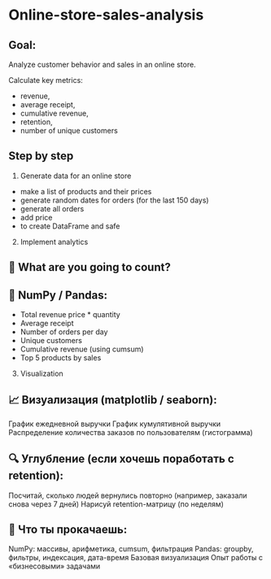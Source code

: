 # Online-store-sales-analysis

## Goal:

Analyze customer behavior and sales in an online store. 

Calculate key metrics:
* revenue,
* average receipt,
* cumulative revenue,
* retention,
* number of unique customers


## Step by step

1. Generate data for an online store
* make a list of products and their prices
* generate random dates for orders (for the last 150 days)
* generate all orders
* add price
* to create DataFrame and safe

2. Implement analytics

## 🔧 What are you going to count?

## 📌 NumPy / Pandas:
* Total revenue price * quantity
* Average receipt
* Number of orders per day
* Unique customers
* Cumulative revenue (using cumsum)
* Top 5 products by sales

3. Visualization

## 📈 Визуализация (matplotlib / seaborn):
График ежедневной выручки
График кумулятивной выручки
Распределение количества заказов по пользователям (гистограмма)

## 🔍 Углубление (если хочешь поработать с retention):
Посчитай, сколько людей вернулись повторно (например, заказали снова через 7 дней)
Нарисуй retention-матрицу (по неделям)

## 🔨 Что ты прокачаешь:

NumPy: массивы, арифметика, cumsum, фильтрация
Pandas: groupby, фильтры, индексация, дата-время
Базовая визуализация
Опыт работы с «бизнесовыми» задачами

